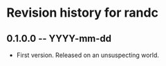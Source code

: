 # Revision history for randc

## 0.1.0.0  -- YYYY-mm-dd

* First version. Released on an unsuspecting world.
